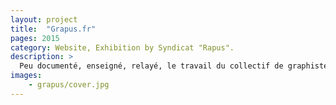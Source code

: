 ```yaml
---
layout: project
title:  "Grapus.fr"
pages: 2015
category: Website, Exhibition by Syndicat "Rapus".
description: >
  Peu documenté, enseigné, relayé, le travail du collectif de graphistes nommé Grapus est souvent méconnu des générations actuelles d’étudiants. Partant du constat qu’aucun site ne leur est dédié, j’ai acheté le nom de domaine grapus.fr et réalisé leur site internet.
images:
    - grapus/cover.jpg
---
```


